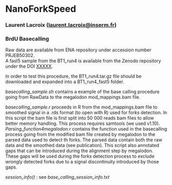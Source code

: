 # NanoForkSpeed
### Laurent Lacroix (laurent.lacroix@inserm.fr)
### BrdU Basecalling

Raw data are available from ENA repository under accession number PRJEB50302.  
A fast5 sample  from the BT1_run4 is available from the Zenodo repository under the DOI [XXXXX](https://doi.org/XX.XXXXX/Zenodo/REF).  

In order to test this procedure, the BT1_run4.tar.gz file should be downloaded and expanded into a BT1_run4_fast5 folder.  

*basecalling_sample.sh* contains a example of the base calling procedure going from RawData to the megalodon mod_mappings.bam file.  

*basecalling_sample.r* proceeds in R from the mod_mappings.bam file to smoothed signal in a .rds format (to open with R) used for forks detection. In this script the bam file is first split into 50 000 reads bam files to allow better memory handling. This process requires samtools (we used v1.10).  
*Parsing_function4megalodon.r* contains the function used in the basecalling process going from the modified bam file created by megalodon to the parsed data used to detect th forks. The parsed data contain both the raw data and the smoothed data (see publication). This script also annotated gaps that can be introduced during the alignment step by megalodon. These gaps will be used during the forks detection process to exclude wrongly detected forks due to a signal discontinuity introduced by those gaps.      

*session_info()* : see *base_calling_session_info.txt*
